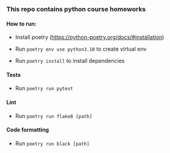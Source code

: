 ### This repo contains python course homeworks

#### How to run:
* Install poetry (https://python-poetry.org/docs/#installation)
* Run ```poetry env use python3.10``` to create virtual env

* Run ```poetry install``` to install dependencies

#### Tests
* Run ```poetry run pytest```

#### Lint
* Run ```poetry run flake8 [path]```

#### Code formatting
* Run ```poetry run black [path]```


